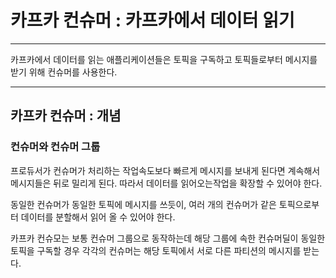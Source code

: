 # 카프카 컨슈머 : 카프카에서 데이터 읽기

---

카프카에서 데이터를 읽는 애플리케이션들은 토픽을 구독하고 토픽들로부터 메시지를 받기 위해
컨슈머를 사용한다.

---

## 카프카 컨슈머 : 개념

### 컨슈머와 컨슈머 그룹 

프로듀서가 컨슈머가 처리하는 작업속도보다 빠르게 메시지를 보내게 된다면 계속해서 메시지들은 뒤로 밀리게 된다. 따라서 데이터를
읽어오는작업을 확장할 수 있어야 한다. 

동일한 컨슈머가 동일한 토픽에 메시지를 쓰듯이, 여러 개의 컨슈머가 같은 토픽으로부터 데이터를 분할해서 읽어 올 수 있어야 한다.

카프카 컨슈모는 보통 컨슈머 그룹으로 동작하는데 해당 그룹에 속한 컨슈머딜이 동일한 토픽을 구독할 경우 
각각의 컨슈머는 해당 토픽에서 서로 다른 파티션의 메시지를 받는다.

